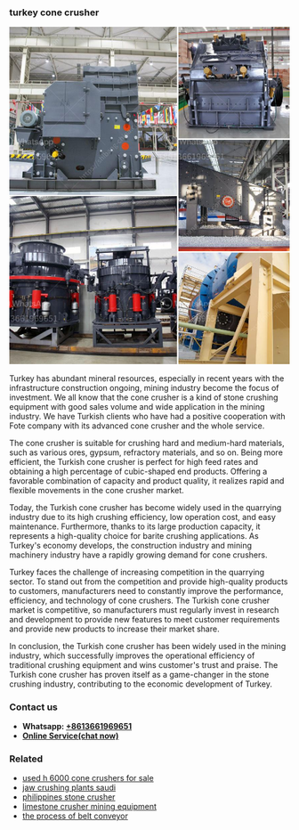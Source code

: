 <h3>turkey cone crusher</h3><img src='1702950626.jpg' alt=''><p>Turkey has abundant mineral resources, especially in recent years with the infrastructure construction ongoing, mining industry become the focus of investment. We all know that the cone crusher is a kind of stone crushing equipment with good sales volume and wide application in the mining industry. We have Turkish clients who have had a positive cooperation with Fote company with its advanced cone crusher and the whole service.</p><p>The cone crusher is suitable for crushing hard and medium-hard materials, such as various ores, gypsum, refractory materials, and so on. Being more efficient, the Turkish cone crusher is perfect for high feed rates and obtaining a high percentage of cubic-shaped end products. Offering a favorable combination of capacity and product quality, it realizes rapid and flexible movements in the cone crusher market.</p><p>Today, the Turkish cone crusher has become widely used in the quarrying industry due to its high crushing efficiency, low operation cost, and easy maintenance. Furthermore, thanks to its large production capacity, it represents a high-quality choice for barite crushing applications. As Turkey's economy develops, the construction industry and mining machinery industry have a rapidly growing demand for cone crushers.</p><p>Turkey faces the challenge of increasing competition in the quarrying sector. To stand out from the competition and provide high-quality products to customers, manufacturers need to constantly improve the performance, efficiency, and technology of cone crushers. The Turkish cone crusher market is competitive, so manufacturers must regularly invest in research and development to provide new features to meet customer requirements and provide new products to increase their market share.</p><p>In conclusion, the Turkish cone crusher has been widely used in the mining industry, which successfully improves the operational efficiency of traditional crushing equipment and wins customer's trust and praise. The Turkish cone crusher has proven itself as a game-changer in the stone crushing industry, contributing to the economic development of Turkey.</p><h3>Contact us</h3><ul><li><strong>Whatsapp:&nbsp;<a href="https://wa.me/8613661969651">+8613661969651</a></strong></li><li><a href="https://swt.shibang-china.com/?git&amp;zhl&amp;turkey cone crusher"><strong>Online Service(chat now)</strong></a></li></ul><h3>Related</h3><ul><li><a href='used h 6000 cone crushers for sale.md'>used h 6000 cone crushers for sale</a></li><li><a href='jaw crushing plants saudi.md'>jaw crushing plants saudi</a></li><li><a href='philippines stone crusher.md'>philippines stone crusher</a></li><li><a href='limestone crusher mining equipment.md'>limestone crusher mining equipment</a></li><li><a href='the process of belt conveyor.md'>the process of belt conveyor</a></li></ul>